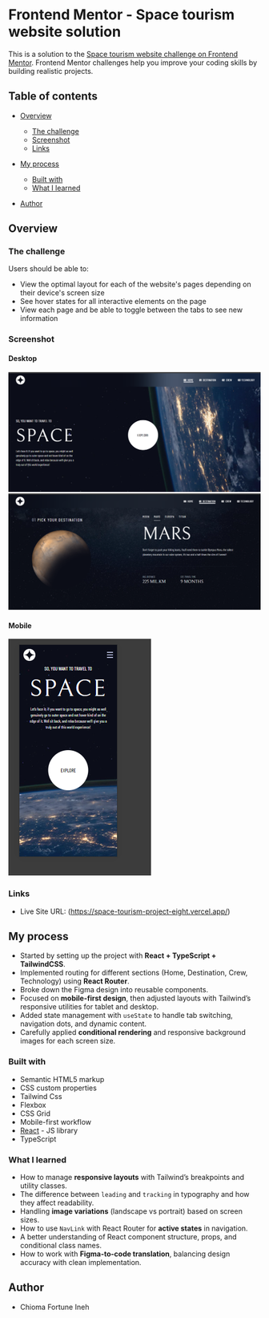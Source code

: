 # Frontend Mentor - Space tourism website solution

This is a solution to the [Space tourism website challenge on Frontend Mentor](https://www.frontendmentor.io/challenges/space-tourism-multipage-website-gRWj1URZ3). Frontend Mentor challenges help you improve your coding skills by building realistic projects.

## Table of contents

- [Overview](#overview)
  - [The challenge](#the-challenge)
  - [Screenshot](#screenshot)
  - [Links](#links)
- [My process](#my-process)

  - [Built with](#built-with)
  - [What I learned](#what-i-learned)

- [Author](#author)

## Overview

### The challenge

Users should be able to:

- View the optimal layout for each of the website's pages depending on their device's screen size
- See hover states for all interactive elements on the page
- View each page and be able to toggle between the tabs to see new information

### Screenshot

#### Desktop

![Desktop Screenshot](./src/screenshots/space-screenshot-2.png)
![Desktop Screenshot](./src/screenshots/space-screenshot-3.png)

#### Mobile

![Mobile Screenshot](./src/screenshots/space-screenshot-1.png)

### Links

- Live Site URL: (https://space-tourism-project-eight.vercel.app/)

## My process

- Started by setting up the project with **React + TypeScript + TailwindCSS**.
- Implemented routing for different sections (Home, Destination, Crew, Technology) using **React Router**.
- Broke down the Figma design into reusable components.
- Focused on **mobile-first design**, then adjusted layouts with Tailwind’s responsive utilities for tablet and desktop.
- Added state management with `useState` to handle tab switching, navigation dots, and dynamic content.
- Carefully applied **conditional rendering** and responsive background images for each screen size.

### Built with

- Semantic HTML5 markup
- CSS custom properties
- Tailwind Css
- Flexbox
- CSS Grid
- Mobile-first workflow
- [React](https://reactjs.org/) - JS library
- TypeScript

### What I learned

- How to manage **responsive layouts** with Tailwind’s breakpoints and utility classes.
- The difference between `leading` and `tracking` in typography and how they affect readability.
- Handling **image variations** (landscape vs portrait) based on screen sizes.
- How to use `NavLink` with React Router for **active states** in navigation.
- A better understanding of React component structure, props, and conditional class names.
- How to work with **Figma-to-code translation**, balancing design accuracy with clean implementation.  


## Author

- Chioma Fortune Ineh
